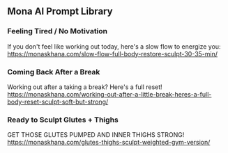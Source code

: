 ## Mona AI Prompt Library

### Feeling Tired / No Motivation
If you don't feel like working out today, here's a slow flow to energize you:
https://monaskhana.com/slow-flow-full-body-restore-sculpt-30-35-min/

### Coming Back After a Break
Working out after a taking a break? Here's a full reset!
https://monaskhana.com/working-out-after-a-little-break-heres-a-full-body-reset-sculpt-soft-but-strong/

### Ready to Sculpt Glutes + Thighs
GET THOSE GLUTES PUMPED AND INNER THIGHS STRONG!
https://monaskhana.com/glutes-thighs-sculpt-weighted-gym-version/